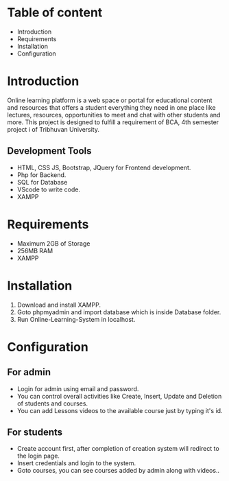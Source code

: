 # Table of content
- Introduction
- Requirements
- Installation
- Configuration

# Introduction
Online learning platform is a web space or portal for educational content and resources that offers a student 
everything they need in one place like lectures, resources, opportunities to meet and chat with other students 
and more. This project is designed to fulfill a requirement of BCA, 4th semester project i of Tribhuvan University.

## Development Tools
- HTML, CSS JS, Bootstrap, JQuery for Frontend development.
- Php for Backend.
- SQL for Database
- VScode to write code.
- XAMPP

# Requirements
- Maximum 2GB of Storage
- 256MB RAM
- XAMPP
# Installation
1. Download and install XAMPP.
2. Goto phpmyadmin and import database which is inside Database folder.
3. Run Online-Learning-System in localhost.

# Configuration
## For admin
- Login for admin using email and password.
- You can control overall activities like Create, Insert, Update and Deletion of students and courses.
- You can add Lessons videos to the available course just by typing it's id. 
## For students
- Create account first, after completion of creation system will redirect to the login page.
- Insert credentials and login to the system.
- Goto courses, you can see courses added by admin along with videos..
